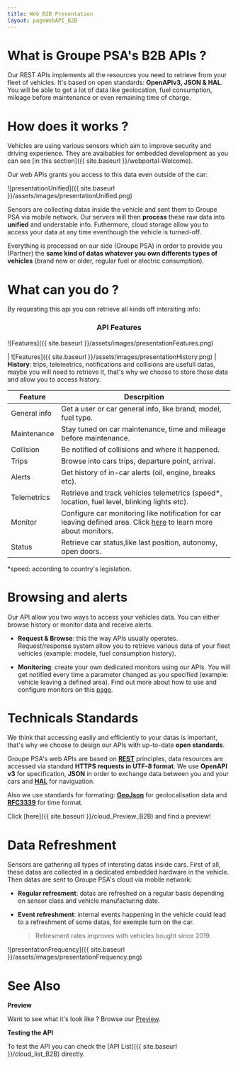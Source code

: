 ```yaml
---
title: Web B2B Presentation
layout: pageWebAPI_B2B
---
```


# What is Groupe PSA's B2B APIs ?

Our REST APIs implements all the resources you need to retrieve from your fleet of vehicles. It's based on open standards: **OpenAPIv3, JSON & HAL**. You will be able to get a lot of data like geolocation, fuel consumption, mileage before maintenance or even remaining time of charge.


# How does it works ?

Vehicles are using various sensors which aim to improve security and driving experience. They are avaibables for embedded development as you can see [in this section]({{ site.baseurl }}/webportal-Welcome).

Our web APIs grants you access to this data even outside of the car:

![presentationUnified]({{ site.baseurl }}/assets/images/presentationUnified.png)



Sensors are collecting datas inside the vehicle and sent them to Groupe PSA via mobile network. Our servers will then **process** these raw data into **unified** and understable info. Futhermore, cloud storage allow you to access your data at any time eventhough the vehicle is turned-off.

Everything is processed on our side (Groupe PSA) in order to provide you (Partner) the **same kind of datas whatever you own differents types of vehicles** (brand new or older, regular fuel or electric consumption).


# What can you do ?



By requesting this api you can retrieve all kinds off intersiting info:

<h3 align="center" class="title"> API Features </h3>
![Features]({{ site.baseurl }}/assets/images/presentationFeatures.png)



|
![Features]({{ site.baseurl }}/assets/images/presentationHistory.png) | **History**: trips, telemetrics, notifications and collisions are usefull datas, maybe you will need to retrieve it, that's why we choose to store those data and allow you to access history.




|Feature|Descrpition|
|-|-|
|General info|Get a user or car general info, like brand, model, fuel type.|
|Maintenance|Stay tuned on car maintenance, time and mileage before maintenance.|
|Collision|Be notified of collisions and where it happened.|
|Trips|Browse into cars trips, departure point, arrival.|
|Alerts|Get history of in-car alerts (oil, engine, breaks etc).|
|Telemetrics|Retrieve and track vehicles telemetrics (speed*, location, fuel level, blinking lights etc).|
|Monitor|Configure car monitoring like notification for car leaving defined area. Click [here]({{site.baseurl}}/cloud_Monitor) to learn more about monitors.|
|Status|Retrieve car status,like last position, autonomy, open doors.|

*speed: according to country's legislation.

# Browsing and alerts


Our API allow you two ways to access your vehicles data. You can either browse history or monitor data and receive alerts.
- **Request & Browse**: this the way APIs usually operates. Request/response system allow you to retrieve various data of your fleet vehicles (example: modele, fuel consumption history).

- **Monitoring**: create your own dedicated monitors using our APIs. You will get notified every time a parameter changed as you specified (example: vehicle leaving a defined area). Find out more about how to use and configure monitors on this [page]({{site.baseurl}}/cloud_Monitor).


# Technicals Standards


We think that accessing easily and efficiently to your datas is important, that's why  we choose to design our APIs with up-to-date **open standards**.

Groupe PSA's web APIs are based on [**REST**](https://en.wikipedia.org/wiki/Representational_state_transfer) principles,  data resources are accessed via standard **HTTPS requests in UTF-8 format**. We use **OpenAPI v3** for specification, **JSON** in order to exchange data between you and your cars and [**HAL**](https://en.wikipedia.org/wiki/Hypertext_Application_Language) for naviguation.

Also we use standards for formating: **[GeoJson](https://en.wikipedia.org/wiki/GeoJSON)** for geolocalisation data and **[RFC3339](https://www.ietf.org/rfc/rfc3339.txt)** for time format.

Click [here]({{ site.baseurl }}/cloud_Preview_B2B) and find a preview!

# Data Refreshment

Sensors are gathering all types of intersting datas inside cars. First of all, these datas are collected in a dedicated embedded hardware in the vehicle. Then datas are sent to Groupe PSA's cloud via mobile network:
- **Regular refresment**:  datas are refreshed on a regular basis depending on sensor class and vehicle manufacturing date.
- **Event refreshment**: internal events happening in the vehicle could lead to a refreshment of some datas, for exemple turn on the car.

  > Refresment rates improves with vehicles bought since 2019.

![presentationFrequency]({{ site.baseurl }}/assets/images/presentationFrequency.png)

# See Also

**Preview**

Want to see what it's look like ? Browse our [Preview]({{site.baseurl}}/cloud_preview_B2B).

**Testing the API**

To test the API you can check the [API List]({{ site.baseurl }}/cloud_list_B2B) directly.
